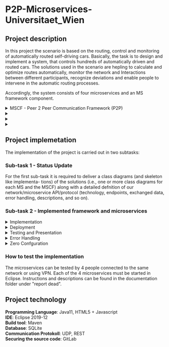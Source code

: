 # P2P-Microservices-Universitaet_Wien


## Project description


In this project the scenario is based on the routing, control and monitoring of automatically routed self-driving cars. Basically, the task is to design and implement a system,
that controls hundreds of automatically driven and routed cars. The solutions used in the scenario are hepling to calculate and optimize routes automatically, monitor the network and
Interactions between different participants, recognize deviations and enable people to intervene in the automatic routing processes. 

Accordingly, the system consists of four microservices and an MS framework component.


<details>
<summary>MSCF - Peer 2 Peer Communication Framework (P2P)</summary>

The P2P protocol design and implementation should provide simplifed P2P network
functionality which is utilized by all other MS. Overall the protocol design must provide
the following mandatory functionality:
   
+ <details>
	<summary>Peer Discovery</summary>
	
	In a truly distributed, non-centralized P2P network the most basic
	way to discover other peers (i.e., microservice instances) and their provided func-
	tionality is so called scanning. Hereby, after starting up a peer starts to systemati-
	cally scan IP addresses and ports (in reasonable intervals) for peers. Subsequently,
	messages are sent/forwarded to these peers only.
	
	


	+ <details>
	<summary>Routing and Forwarding</summary>
	
	The P2P network shall utilize hop-by-hop transport to
	distribute messages and information. Hereby, the data is not exchanged directly
	between some source and destination peer but instead routed along a number
	of intermediate peers which temporarily store and relay incoming messages to
	previously discovered (see, peer discovery) and currently accessible peers.
	
	



	+ <details>
	<summary>Resilience</summary>
	
	The P2P network protocol and implementation must provide basic resis-
	tance to common struggles, such as, network latency or message processing issues.
	
	

	+ <details>
	<summary>Flexibility vs. Specialization</summary>
	
	Be aware that your P2P implementation and pro-
	tocol design must be applicable in a generic application scenario agnostic way.
	Hence, you will need to decide when to use and create generic messages to foster
	exibility (e.g., for the exchange of arbitrary data) and when to create and use spe-
	cialized messages focusing on narrow use cases.

	



	+ <details>
	<summary>Asynchronous communication</summary>
	
	Use asynchronous communication when sending or
	receiving/processing messages. Hence, each message must be processed and ex-
	changed in its own thread.
	
	
	

	+ <details>
	<summary>Load Optimization</summary>
	
	To reduce the network load which can originate from automatic
	resilience measures one typically applies a range of optimization strategies. Take
	at least the following two into account when creating your network protocol and
	implementation: Time based Loop Prevention or Cache based Loop Prevention
	
	


	+ <details>
	<summary>Persistent Message Storage</summary>
	
	The previously outlined routing/forwarding function-
	ality along with the resilience aspects requires you to take some sort of (e.g., in
	memory) message storage solution into account.
	
	</details>
       </details>
      </details>
     </details> 
    </details>
   </details>
  </details>

</details>


<details>
<summary>	</summary>
<p>


</p>
</details>



<details>
<summary>	</summary>
<p>


</p>
</details>



<details>
<summary>	</summary>
<p>


</p>
</details>



## Project implemetation

The implementation of the project is carried out in two subtasks:


### Sub-task 1 - Status Update 

For the first sub-task it is required to deliver a class diagrams (and skeleton like implementa-
tions) of the solutions (i.e., one or more class diagrams for each MS and the MSCF) along
with a detailed defnition of our network/microservice API/protocol (technology, endpoints,
exchanged data, error handling, descriptions, and so on).



### Sub-task 2 - Implemented framework and microservices



<details>
<summary>Implementation</summary>
<p>
The team is free to chose which technology stack the service will run upon.
Any statically typed language of our liking, such as, Java is free to use. In general, it is expected that
we apply language extensions, such as, TypeScript for languages which are not capable
of static type checks out of the box.
</p>
</details>




<details>
<summary>Deployment</summary>
<p>
We have to make sure that our service's functionality is made available
to our team colleagues via a shared network (i.e. either a VPN or the Internet). In
order to be accessible via a network, our service will have to 1) actually run somewhere
(e.g., your notebook, your desktop at home, or even a hosted virtual machine, . . . ) and
2) listen on a port for incoming requests (e.g., a HTTP server listens on port 80)
</p>
</details>




<details>
<summary>Testing and Presentation</summary>
<p>
Make sure that each Microservice can be tested
even when some/all other Microservices are not available. This is necessary as, typically,
during development time not each service your implementation depends upon is avail-
able.
</p>
</details>

<details>
<summary>Error Handling</summary>
<p>
In dynamic MS landscapes errors can occur all the time and must be
compensated (if possible) and communicated along the way to react accordingly. Hence,
take error handling and error communication into account when designing your MS and
the related network API/protocol. For example, how are you handling cases where a
MS crashes and/or terminates before it can completely process all messages delivered
to it?
</p>
</details>

<details>
<summary>Zero Confguration</summary>
<p>
MSs should build up their own network and interconnections dynam-
ically, such that, it becomes, possible to simply start new MS instances which will
automatically be picked up and integrated by all other already running MS instances.
</p>
</details>



### How to test the implementation 

The microservices can be tested by 4 people connected to the same network or using VPN. Each of the 4 microservices must be started in Eclipse. Instructions and descriptions can be found in the documentation folder under "report dead".




## Project technology


**Programming Language**: Java11, HTML5 + Javascript <br/>
**IDE**: Eclipse 2019-12 <br/>
**Build tool**: Maven  <br/>
**Database**: SQLite  <br/>
**Communication Protokoll**: UDP, REST <br/>
**Securing the source code**: GitLab <br/>



